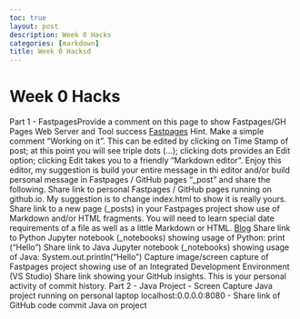 ```yaml
---
toc: true
layout: post
description: Week 0 Hacks
categories: [markdown]
title: Week 0 Hacksd
---
```


# Week 0 Hacks
Part 1 - FastpagesProvide a comment on this page to show Fastpages/GH Pages Web Server and Tool success [Fastpages](https://valenreynolds.github.io/Valen-Tri-1-Blog/)
Hint. Make a simple comment “Working on it”. This can be edited by clicking on Time Stamp of post; at this point you will see triple dots (…); clicking dots provides an Edit option; clicking Edit takes you to a friendly “Markdown editor”. Enjoy this editor, my suggestion is build your entire message in thi editor and/or build personal message in Fastpages / GitHub pages “_post” and share the following.
Share link to personal Fastpages / GitHub pages running on github.io. My suggestion is to change index.html to show it is really yours.
Share link to a new page (_posts) in your Fastpages project show use of Markdown and/or HTML fragments. You will need to learn special date requirements of a file as well as a little Markdown or HTML. [Blog](https://valenreynolds.github.io/Valen-Tri-1-Blog/2022/08/20/Week0.html)
Share link to Python Jupyter notebook (_notebooks) showing usage of Python: print (“Hello”)
Share link to Java Jupyter notebook (_notebooks) showing usage of Java: System.out.println(“Hello”)
Capture image/screen capture of Fastpages project showing use of an Integrated Development Environment (VS Studio)
Share link showing your GitHub insights. This is your personal activity of commit history.
Part 2 - Java Project - Screen Capture Java project running on personal laptop localhost:0.0.0.0:8080 - Share link of GitHub code commit Java on project

